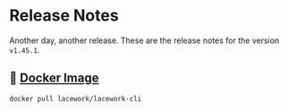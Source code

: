 # Release Notes
Another day, another release. These are the release notes for the version `v1.45.1`.



## :whale: [Docker Image](https://hub.docker.com/r/lacework/lacework-cli)
```
docker pull lacework/lacework-cli
```
